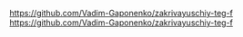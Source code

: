 https://github.com/Vadim-Gaponenko/zakrivayuschiy-teg-f
https://github.com/Vadim-Gaponenko/zakrivayuschiy-teg-f